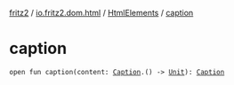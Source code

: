[fritz2](../../index.md) / [io.fritz2.dom.html](../index.md) / [HtmlElements](index.md) / [caption](./caption.md)

# caption

`open fun caption(content: `[`Caption`](../-caption/index.md)`.() -> `[`Unit`](https://kotlinlang.org/api/latest/jvm/stdlib/kotlin/-unit/index.html)`): `[`Caption`](../-caption/index.md)